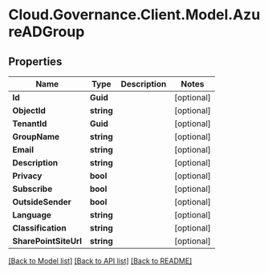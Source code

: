 # Cloud.Governance.Client.Model.AzureADGroup
## Properties

Name | Type | Description | Notes
------------ | ------------- | ------------- | -------------
**Id** | **Guid** |  | [optional] 
**ObjectId** | **string** |  | [optional] 
**TenantId** | **Guid** |  | [optional] 
**GroupName** | **string** |  | [optional] 
**Email** | **string** |  | [optional] 
**Description** | **string** |  | [optional] 
**Privacy** | **bool** |  | [optional] 
**Subscribe** | **bool** |  | [optional] 
**OutsideSender** | **bool** |  | [optional] 
**Language** | **string** |  | [optional] 
**Classification** | **string** |  | [optional] 
**SharePointSiteUrl** | **string** |  | [optional] 

[[Back to Model list]](../README.md#documentation-for-models) [[Back to API list]](../README.md#documentation-for-api-endpoints) [[Back to README]](../README.md)

